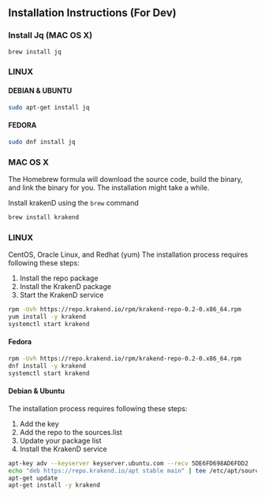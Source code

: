 ## Installation Instructions (For Dev)
### Install Jq (MAC OS X)
```bash
brew install jq
```

### LINUX
#### DEBIAN & UBUNTU
```bash
sudo apt-get install jq
```

#### FEDORA
```bash
sudo dnf install jq
```

### MAC OS X
The Homebrew formula will download the source code, build the binary, and link the binary for you. The installation might take a while.

Install krakenD using the `brew` command
```bash
brew install krakend
```

### LINUX
CentOS, Oracle Linux, and Redhat (yum)
The installation process requires following these steps:

1. Install the repo package
2. Install the KrakenD package
3. Start the KrakenD service

```bash
rpm -Uvh https://repo.krakend.io/rpm/krakend-repo-0.2-0.x86_64.rpm
yum install -y krakend
systemctl start krakend
```

#### Fedora
```bash
rpm -Uvh https://repo.krakend.io/rpm/krakend-repo-0.2-0.x86_64.rpm
dnf install -y krakend
systemctl start krakend
```

#### Debian & Ubuntu
The installation process requires following these steps:

1. Add the key
2. Add the repo to the sources.list
3. Update your package list
4. Install the KrakenD service
```bash
apt-key adv --keyserver keyserver.ubuntu.com --recv 5DE6FD698AD6FDD2
echo "deb https://repo.krakend.io/apt stable main" | tee /etc/apt/sources.list.d/krakend.list
apt-get update
apt-get install -y krakend
```